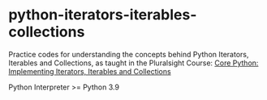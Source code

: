 # python-iterators-iterables-collections
Practice codes for understanding the concepts behind Python Iterators, Iterables and Collections, as taught in the Pluralsight Course: [Core Python: Implementing Iterators, Iterables and Collections](https://app.pluralsight.com/library/courses/core-python-implementing-iterators-iterables-collections/table-of-contents)

Python Interpreter >= Python 3.9
